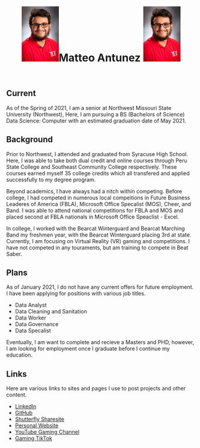 <div align=center><h1><img src="images/TRiOHeadshot2020.jpg">Matteo Antunez <img src="images/TRiOHeadshot2020.jpg"></h1></div>

<p>&nbsp;</p>

## Current
As of the Spring of 2021, I am a senior at Northwest Missouri State University (Northwest), Here, I am pursuing a BS (Bachelors of Science) Data Science: Computer with an estimated graduation date of May 2021.  

## Background
Prior to Northwest, I attended and graduated from Syracuse High School. Here, I was able to take both dual credit and online courses through Peru State College and Southeast Community College respectively. These courses earned myself 35 college credits which all transfered and applied successfully to my degree program.

Beyond academics, I have always had a nitch within competing. Before college, I had competed in numerous local compeitions in Future Business Leaderes of America (FBLA), Microsoft Office Specalist (MOS), Cheer, and Band. I was able to attend national competitions for FBLA and MOS and placed second at FBLA nationals in Microsoft Office Speaclist - Excel. 

In college, I worked with the Bearcat Winterguard and Bearcat Marching Band my freshmen year, with the Bearcat Winterguard placing 3rd at state. Currently, I am focusing on Virtual Reality (VR) gaming and competitions. I have not competed in any touraments, but am training to compete in Beat Saber. 

## Plans
As of January 2021, I do not have any current offers for future employment. I have been applying for positions with various job titles.

* Data Analyst
* Data Cleaning and Sanitation
* Data Worker
* Data Governance
* Data Specalist

Eventually, I am want to complete and recieve a Masters and PHD, however, I am looking for employment once I graduate before I continue my education.

## Links
Here are various links to sites and pages I use to post projects and other content.

- [LinkedIn](https://www.linkedin.com/in/matteo-antunez/)
- [GitHub](https://github.com/matteoantunez)
- [Shutterfly Sharesite](https://antunezphotography.shutterfly.com/)
- [Personal Website](https://matteoantunez.weebly.com/)
- [YouTube Gaming Channel](https://www.youtube.com/channel/UCBF1v_u1Ad_0lSr2UjHRVaQ)
- [Gaming TikTok](https://vm.tiktok.com/ZMJTV7GV1/)
